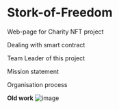 # Stork-of-Freedom

Web-page for Charity NFT project

Dealing with smart contract

Team Leader of this project

Mission statement

Organisation process

**Old work**
![image](https://user-images.githubusercontent.com/92337987/186500420-831091ae-f4fb-400e-9033-5556a699a29a.png)

